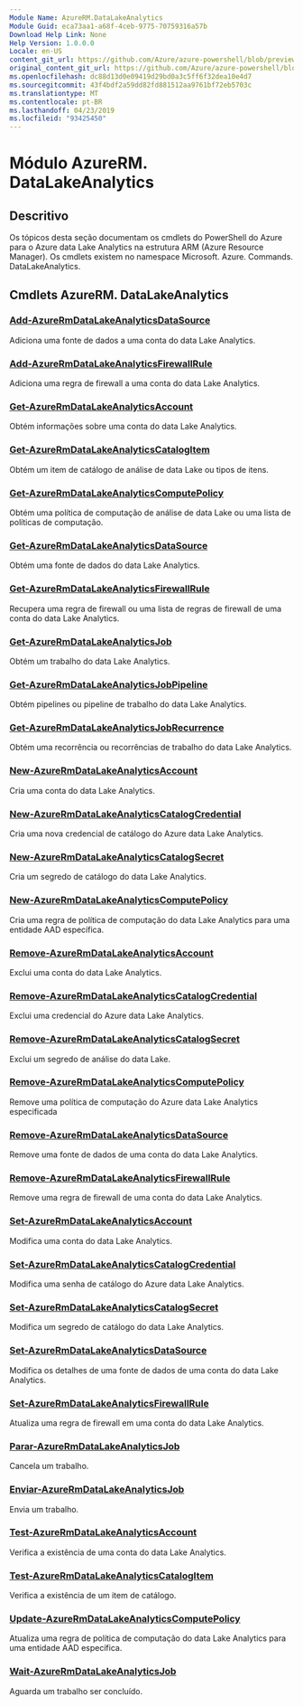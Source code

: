 ```yaml
---
Module Name: AzureRM.DataLakeAnalytics
Module Guid: eca73aa1-a68f-4ceb-9775-70759316a57b
Download Help Link: None
Help Version: 1.0.0.0
Locale: en-US
content_git_url: https://github.com/Azure/azure-powershell/blob/preview/src/ResourceManager/DataLakeAnalytics/Commands.DataLakeAnalytics/help/AzureRM.DataLakeAnalytics.md
original_content_git_url: https://github.com/Azure/azure-powershell/blob/preview/src/ResourceManager/DataLakeAnalytics/Commands.DataLakeAnalytics/help/AzureRM.DataLakeAnalytics.md
ms.openlocfilehash: dc88d13d0e09419d29bd0a3c5ff6f32dea10e4d7
ms.sourcegitcommit: 43f4bdf2a59dd82fd881512aa9761bf72eb5703c
ms.translationtype: MT
ms.contentlocale: pt-BR
ms.lasthandoff: 04/23/2019
ms.locfileid: "93425450"
---
```

# Módulo AzureRM. DataLakeAnalytics
## Descritivo
Os tópicos desta seção documentam os cmdlets do PowerShell do Azure para o Azure data Lake Analytics na estrutura ARM (Azure Resource Manager). Os cmdlets existem no namespace Microsoft. Azure. Commands. DataLakeAnalytics.

## Cmdlets AzureRM. DataLakeAnalytics
### [Add-AzureRmDataLakeAnalyticsDataSource](Add-AzureRmDataLakeAnalyticsDataSource.md)
Adiciona uma fonte de dados a uma conta do data Lake Analytics.

### [Add-AzureRmDataLakeAnalyticsFirewallRule](Add-AzureRmDataLakeAnalyticsFirewallRule.md)
Adiciona uma regra de firewall a uma conta do data Lake Analytics.

### [Get-AzureRmDataLakeAnalyticsAccount](Get-AzureRmDataLakeAnalyticsAccount.md)
Obtém informações sobre uma conta do data Lake Analytics.

### [Get-AzureRmDataLakeAnalyticsCatalogItem](Get-AzureRmDataLakeAnalyticsCatalogItem.md)
Obtém um item de catálogo de análise de data Lake ou tipos de itens.

### [Get-AzureRmDataLakeAnalyticsComputePolicy](Get-AzureRmDataLakeAnalyticsComputePolicy.md)
Obtém uma política de computação de análise de data Lake ou uma lista de políticas de computação.

### [Get-AzureRmDataLakeAnalyticsDataSource](Get-AzureRmDataLakeAnalyticsDataSource.md)
Obtém uma fonte de dados do data Lake Analytics.

### [Get-AzureRmDataLakeAnalyticsFirewallRule](Get-AzureRmDataLakeAnalyticsFirewallRule.md)
Recupera uma regra de firewall ou uma lista de regras de firewall de uma conta do data Lake Analytics.

### [Get-AzureRmDataLakeAnalyticsJob](Get-AzureRmDataLakeAnalyticsJob.md)
Obtém um trabalho do data Lake Analytics.

### [Get-AzureRmDataLakeAnalyticsJobPipeline](Get-AzureRmDataLakeAnalyticsJobPipeline.md)
Obtém pipelines ou pipeline de trabalho do data Lake Analytics.

### [Get-AzureRmDataLakeAnalyticsJobRecurrence](Get-AzureRmDataLakeAnalyticsJobRecurrence.md)
Obtém uma recorrência ou recorrências de trabalho do data Lake Analytics.

### [New-AzureRmDataLakeAnalyticsAccount](New-AzureRmDataLakeAnalyticsAccount.md)
Cria uma conta do data Lake Analytics.

### [New-AzureRmDataLakeAnalyticsCatalogCredential](New-AzureRmDataLakeAnalyticsCatalogCredential.md)
Cria uma nova credencial de catálogo do Azure data Lake Analytics.

### [New-AzureRmDataLakeAnalyticsCatalogSecret](New-AzureRmDataLakeAnalyticsCatalogSecret.md)
Cria um segredo de catálogo do data Lake Analytics.

### [New-AzureRmDataLakeAnalyticsComputePolicy](New-AzureRmDataLakeAnalyticsComputePolicy.md)
Cria uma regra de política de computação do data Lake Analytics para uma entidade AAD específica.

### [Remove-AzureRmDataLakeAnalyticsAccount](Remove-AzureRmDataLakeAnalyticsAccount.md)
Exclui uma conta do data Lake Analytics.

### [Remove-AzureRmDataLakeAnalyticsCatalogCredential](Remove-AzureRmDataLakeAnalyticsCatalogCredential.md)
Exclui uma credencial do Azure data Lake Analytics.

### [Remove-AzureRmDataLakeAnalyticsCatalogSecret](Remove-AzureRmDataLakeAnalyticsCatalogSecret.md)
Exclui um segredo de análise do data Lake.

### [Remove-AzureRmDataLakeAnalyticsComputePolicy](Remove-AzureRmDataLakeAnalyticsComputePolicy.md)
Remove uma política de computação do Azure data Lake Analytics especificada

### [Remove-AzureRmDataLakeAnalyticsDataSource](Remove-AzureRmDataLakeAnalyticsDataSource.md)
Remove uma fonte de dados de uma conta do data Lake Analytics.

### [Remove-AzureRmDataLakeAnalyticsFirewallRule](Remove-AzureRmDataLakeAnalyticsFirewallRule.md)
Remove uma regra de firewall de uma conta do data Lake Analytics.

### [Set-AzureRmDataLakeAnalyticsAccount](Set-AzureRmDataLakeAnalyticsAccount.md)
Modifica uma conta do data Lake Analytics.

### [Set-AzureRmDataLakeAnalyticsCatalogCredential](Set-AzureRmDataLakeAnalyticsCatalogCredential.md)
Modifica uma senha de catálogo do Azure data Lake Analytics.

### [Set-AzureRmDataLakeAnalyticsCatalogSecret](Set-AzureRmDataLakeAnalyticsCatalogSecret.md)
Modifica um segredo de catálogo do data Lake Analytics.

### [Set-AzureRmDataLakeAnalyticsDataSource](Set-AzureRmDataLakeAnalyticsDataSource.md)
Modifica os detalhes de uma fonte de dados de uma conta do data Lake Analytics.

### [Set-AzureRmDataLakeAnalyticsFirewallRule](Set-AzureRmDataLakeAnalyticsFirewallRule.md)
Atualiza uma regra de firewall em uma conta do data Lake Analytics.

### [Parar-AzureRmDataLakeAnalyticsJob](Stop-AzureRmDataLakeAnalyticsJob.md)
Cancela um trabalho.

### [Enviar-AzureRmDataLakeAnalyticsJob](Submit-AzureRmDataLakeAnalyticsJob.md)
Envia um trabalho.

### [Test-AzureRmDataLakeAnalyticsAccount](Test-AzureRmDataLakeAnalyticsAccount.md)
Verifica a existência de uma conta do data Lake Analytics.

### [Test-AzureRmDataLakeAnalyticsCatalogItem](Test-AzureRmDataLakeAnalyticsCatalogItem.md)
Verifica a existência de um item de catálogo.

### [Update-AzureRmDataLakeAnalyticsComputePolicy](Update-AzureRmDataLakeAnalyticsComputePolicy.md)
Atualiza uma regra de política de computação do data Lake Analytics para uma entidade AAD específica.

### [Wait-AzureRmDataLakeAnalyticsJob](Wait-AzureRmDataLakeAnalyticsJob.md)
Aguarda um trabalho ser concluído.

